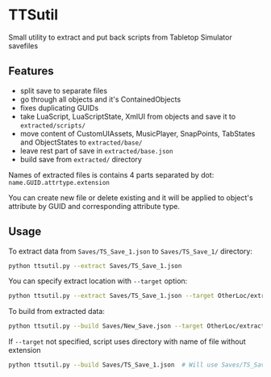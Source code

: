 # TTSutil
Small utility to extract and put back scripts from Tabletop Simulator savefiles

## Features

- split save to separate files
- go through all objects and it's ContainedObjects
- fixes duplicating GUIDs
- take LuaScript, LuaScriptState, XmlUI from objects and save it to `extracted/scripts/`
- move content of CustomUIAssets, MusicPlayer, SnapPoints, TabStates and ObjectStates to `extracted/base/`
- leave rest part of save in `extracted/base.json`
- build save from `extracted/` directory

Names of extracted files is contains 4 parts separated by dot:
`name.GUID.attrtype.extension`

You can create new file or delete existing and it will be applied to object's attribute by GUID and corresponding attribute type.

## Usage

To extract data from `Saves/TS_Save_1.json` to `Saves/TS_Save_1/` directory:
```bash
python ttsutil.py --extract Saves/TS_Save_1.json
```

You can specify extract location with `--target` option:
```bash
python ttsutil.py --extract Saves/TS_Save_1.json --target OtherLoc/extracted/
```

To build from extracted data:
```bash
python ttsutil.py --build Saves/New_Save.json --target OtherLoc/extracted/
```

If `--target` not specified, script uses directory with name of file without extension
```bash
python ttsutil.py --build Saves/TS_Save_1.json  # Will use Saves/TS_Save_1/ as target
```
